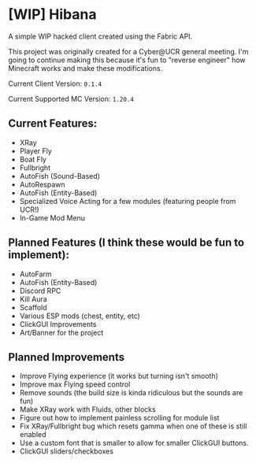 # [WIP] Hibana

A simple WIP hacked client created using the Fabric API.

This project was originally created for a Cyber@UCR general meeting. I'm going to continue making this because it's fun to "reverse engineer" how Minecraft works and make these modifications.

Current Client Version: `0.1.4`

Current Supported MC Version: `1.20.4`

## Current Features:
- XRay
- Player Fly
- Boat Fly
- Fullbright
- AutoFish (Sound-Based)
- AutoRespawn
- AutoFish (Entity-Based)
- Specialized Voice Acting for a few modules (featuring people from UCR!)
- In-Game Mod Menu

## Planned Features (I think these would be fun to implement):
- AutoFarm
- AutoFish (Entity-Based)
- Discord RPC
- Kill Aura
- Scaffold
- Various ESP mods (chest, entity, etc)
- ClickGUI Improvements
- Art/Banner for the project

## Planned Improvements
- Improve Flying experience (it works but turning isn't smooth)
- Improve max Flying speed control
- Remove sounds (the build size is kinda ridiculous but the sounds are fun)
- Make XRay work with Fluids, other blocks
- Figure out how to implement painless scrolling for module list
- Fix XRay/Fullbright bug which resets gamma when one of these is still enabled
- Use a custom font that is smaller to allow for smaller ClickGUI buttons.
- ClickGUI sliders/checkboxes

